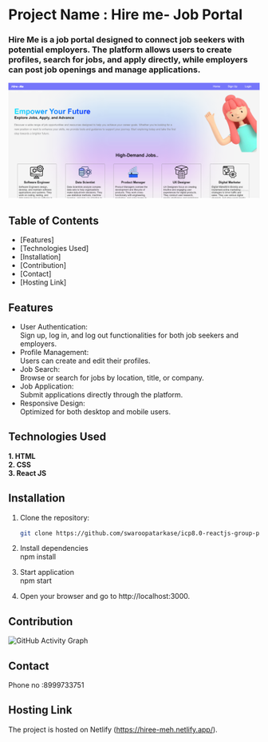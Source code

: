 # Project Name : **Hire me- Job Portal**  
 
### Hire Me is a job portal designed to connect job seekers with potential employers. The platform allows users to create profiles, search for jobs, and apply directly, while employers can post job openings and manage applications.

![Home Page](./home-page.PNG)

## Table of Contents

- [Features]
- [Technologies Used]
- [Installation]
- [Contribution]
- [Contact]
- [Hosting Link]

## Features

- User Authentication:  <br>Sign up, log in, and log out functionalities for both job seekers and employers.
- Profile Management: <br>Users can create and edit their profiles.
- Job Search: <br>Browse or search for jobs by location, title, or company.
- Job Application: <br>Submit applications directly through the platform.
- Responsive Design: <br>Optimized for both desktop and mobile users.

## Technologies Used

**1. HTML** <br>
**2. CSS**  <br>
**3. React JS**  <br>

## Installation

1. Clone the repository:

   ```bash
   git clone https://github.com/swaroopatarkase/icp8.0-reactjs-group-project-4


2. Install dependencies <br>
  npm install

3. Start application <br>
  npm start

4. Open your browser and go to http://localhost:3000.



## Contribution

![GitHub Activity Graph](https://github.com/swaroopatarkase/icp8.0-reactjs-group-project-4)

## Contact

Phone no :8999733751

## Hosting Link

The project is hosted on Netlify (https://hiree-meh.netlify.app/).


